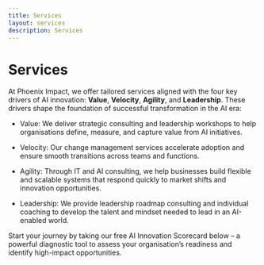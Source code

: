 ```yaml
---
title: Services
layout: services
description: Services
---
```


# Services

At Phoenix Impact, we offer tailored services aligned with the four key drivers of AI innovation: **Value**, **Velocity**, **Agility**, and **Leadership**. These drivers shape the foundation of successful transformation in the AI era:

- Value: We deliver strategic consulting and leadership workshops to help organisations define, measure, and capture value from AI initiatives.

- Velocity: Our change management services accelerate adoption and ensure smooth transitions across teams and functions.

- Agility: Through IT and AI consulting, we help businesses build flexible and scalable systems that respond quickly to market shifts and innovation opportunities.

- Leadership: We provide leadership roadmap consulting and individual coaching to develop the talent and mindset needed to lead in an AI-enabled world.

Start your journey by taking our free AI Innovation Scorecard below – a powerful diagnostic tool to assess your organisation’s readiness and identify high-impact opportunities.
